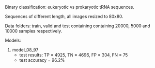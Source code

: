 Binary classification: eukaryotic vs prokaryotic tRNA sequences. 

Sequences of different length, all images resized to 80x80.

Data folders: train, valid and test containing containing 20000, 5000 and 10000 samples respectively.

Models:
  
1. model_08_97
   * test results: TP = 4925, TN = 4696, FP = 304, FN = 75 
   * test accuracy = 96.2%
